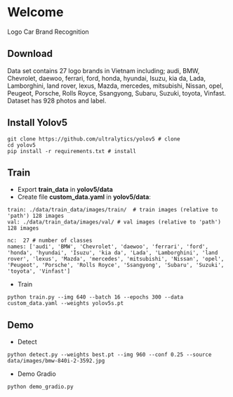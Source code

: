 # Welcome 
Logo Car Brand Recognition
## Download
Data set contains 27 logo brands in Vietnam including;  audi, BMW, Chevrolet, daewoo, ferrari, ford, honda, hyundai, Isuzu, kia da, Lada, Lamborghini, land rover, lexus, Mazda, mercedes, mitsubishi, Nissan, opel, Peugeot, Porsche, Rolls Royce, Ssangyong, Subaru, Suzuki, toyota, Vinfast. \
Dataset has 928 photos and label.
##  Install Yolov5

```
git clone https://github.com/ultralytics/yolov5 # clone
cd yolov5
pip install -r requirements.txt # install
```

## Train
- Export **train_data** in **yolov5/data**
- Create file **custom_data.yaml** in **yolov5/data**:
```
train: ./data/train_data/images/train/  # train images (relative to 'path') 128 images
val: ./data/train_data/images/val/ # val images (relative to 'path') 128 images

nc:  27 # number of classes
names: ['audi', 'BMW', 'Chevrolet', 'daewoo', 'ferrari', 'ford', 'honda', 'hyundai', 'Isuzu', 'kia da', 'Lada', 'Lamborghini', 'land rover', 'lexus', 'Mazda', 'mercedes', 'mitsubishi', 'Nissan', 'opel', 'Peugeot', 'Porsche', 'Rolls Royce', 'Ssangyong', 'Subaru', 'Suzuki', 'toyota', 'Vinfast']
```
- Train
```
python train.py --img 640 --batch 16 --epochs 300 --data custom_data.yaml --weights yolov5s.pt 
```

## Demo
- Detect 
```
python detect.py --weights best.pt --img 960 --conf 0.25 --source data/images/bmw-840i-2-3592.jpg
```
- Demo Gradio
```commandline
python demo_gradio.py
```